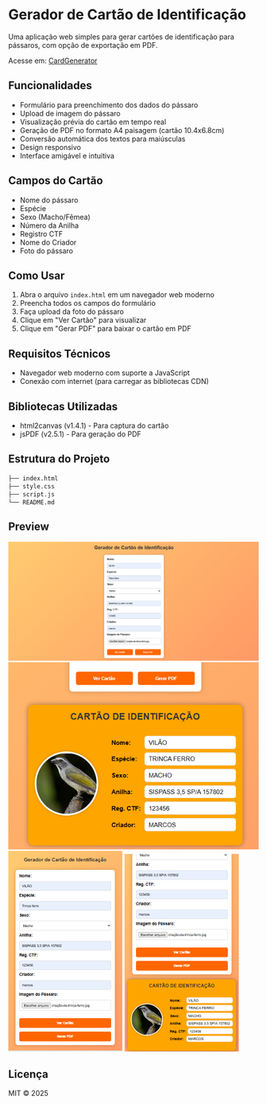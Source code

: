 # Gerador de Cartão de Identificação

Uma aplicação web simples para gerar cartões de identificação para pássaros, com opção de exportação em PDF.

Acesse em: [CardGenerator](https://ismaelsidney.github.io/cardgenerator/)

## Funcionalidades

- Formulário para preenchimento dos dados do pássaro
- Upload de imagem do pássaro
- Visualização prévia do cartão em tempo real
- Geração de PDF no formato A4 paisagem (cartão 10.4x6.8cm)
- Conversão automática dos textos para maiúsculas
- Design responsivo
- Interface amigável e intuitiva

## Campos do Cartão

- Nome do pássaro
- Espécie
- Sexo (Macho/Fêmea)
- Número da Anilha
- Registro CTF
- Nome do Criador
- Foto do pássaro

## Como Usar

1. Abra o arquivo `index.html` em um navegador web moderno
2. Preencha todos os campos do formulário
3. Faça upload da foto do pássaro
4. Clique em "Ver Cartão" para visualizar
5. Clique em "Gerar PDF" para baixar o cartão em PDF

## Requisitos Técnicos

- Navegador web moderno com suporte a JavaScript
- Conexão com internet (para carregar as bibliotecas CDN)

## Bibliotecas Utilizadas

- html2canvas (v1.4.1) - Para captura do cartão
- jsPDF (v2.5.1) - Para geração do PDF

## Estrutura do Projeto

```
├── index.html
├── style.css
├── script.js
└── README.md
```

## Preview

![screenshot](./img/Screenshot_13.png)
![screenshot](./img/Screenshot_15.png)
![screenshot](./img/Screenshot_14.png)
![screenshot](./img/Screenshot_16.png)

## Licença

MIT © 2025
